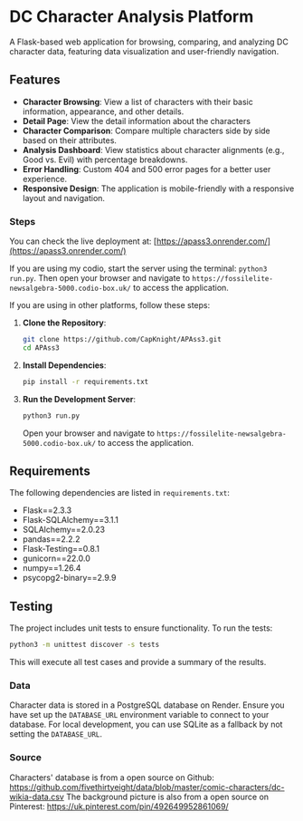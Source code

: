 # DC Character Analysis Platform

A Flask-based web application for browsing, comparing, and analyzing DC character data, featuring data visualization and user-friendly navigation.

## Features

- **Character Browsing**: View a list of characters with their basic information, appearance, and other details.
- **Detail Page**: View the detail information about the characters
- **Character Comparison**: Compare multiple characters side by side based on their attributes.
- **Analysis Dashboard**: View statistics about character alignments (e.g., Good vs. Evil) with percentage breakdowns.
- **Error Handling**: Custom 404 and 500 error pages for a better user experience.
- **Responsive Design**: The application is mobile-friendly with a responsive layout and navigation.

### Steps
You can check the live deployment at: [https://apass3.onrender.com/](https://apass3.onrender.com/)

If you are using my codio, start the server using the terminal: `python3 run.py`. Then open your browser and navigate to `https://fossilelite-newsalgebra-5000.codio-box.uk/` to access the application.

If you are using in other platforms, follow these steps:
1. **Clone the Repository**:
   ```bash
   git clone https://github.com/CapKnight/APAss3.git
   cd APAss3
   ```

2. **Install Dependencies**:
   ```bash
   pip install -r requirements.txt
   ```

3. **Run the Development Server**:
   ```bash
   python3 run.py
   ```
   Open your browser and navigate to `https://fossilelite-newsalgebra-5000.codio-box.uk/` to access the application.

## Requirements

The following dependencies are listed in `requirements.txt`:

- Flask==2.3.3
- Flask-SQLAlchemy==3.1.1
- SQLAlchemy==2.0.23
- pandas==2.2.2
- Flask-Testing==0.8.1
- gunicorn==22.0.0
- numpy==1.26.4
- psycopg2-binary==2.9.9

## Testing

The project includes unit tests to ensure functionality. To run the tests:

```bash
python3 -m unittest discover -s tests
```

This will execute all test cases and provide a summary of the results.

### Data

Character data is stored in a PostgreSQL database on Render. Ensure you have set up the `DATABASE_URL` environment variable to connect to your database. For local development, you can use SQLite as a fallback by not setting the `DATABASE_URL`.

### Source

Characters' database is from a open source on Github: https://github.com/fivethirtyeight/data/blob/master/comic-characters/dc-wikia-data.csv
The background picture is also from a open source on Pinterest: https://uk.pinterest.com/pin/492649952861069/